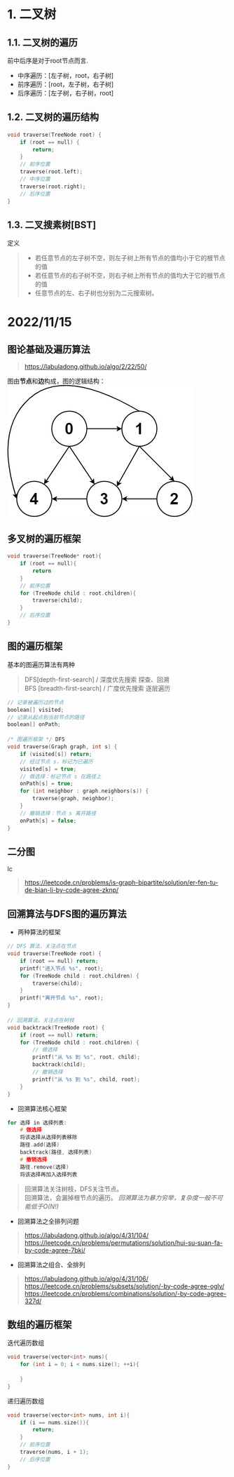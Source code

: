 # 1. 二叉树
## 1.1. 二叉树的遍历
前中后序是对于root节点而言.

- 中序遍历：[左子树，root，右子树]
- 前序遍历：[root，左子树，右子树]
- 后序遍历：[左子树，右子树，root]

## 1.2. 二叉树的遍历结构

```c++
void traverse(TreeNode root) {
    if (root == null) {
        return;
    }
    // 前序位置
    traverse(root.left);
    // 中序位置
    traverse(root.right);
    // 后序位置
}
```
## 1.3. 二叉搜素树[BST]
定义
> - 若任意节点的左子树不空，则左子树上所有节点的值均小于它的根节点的值
> - 若任意节点的右子树不空，则右子树上所有节点的值均大于它的根节点的值
> - 任意节点的左、右子树也分别为二元搜索树。 
# 2022/11/15
## 图论基础及遍历算法
> https://labuladong.github.io/algo/2/22/50/

图由**节点**和**边**构成，图的逻辑结构：
![](./tulun.jpeg)
## 多叉树的遍历框架
```cpp
void traverse(TreeNode* root){
    if (root == null){
        return
    }
    // 前序位置
    for (TreeNode child : root.children){
        traverse(child);
    }
    // 后序位置
}
```
## 图的遍历框架
基本的图遍历算法有两种
> DFS[depth-first-search] / 深度优先搜索 探查、回溯   
> BFS [breadth-first-search] / 广度优先搜索 逐层遍历

```cpp
// 记录被遍历过的节点
boolean[] visited;
// 记录从起点到当前节点的路径
boolean[] onPath;

/* 图遍历框架 */ DFS
void traverse(Graph graph, int s) {
    if (visited[s]) return;
    // 经过节点 s，标记为已遍历
    visited[s] = true;
    // 做选择：标记节点 s 在路径上
    onPath[s] = true;
    for (int neighbor : graph.neighbors(s)) {
        traverse(graph, neighbor);
    }
    // 撤销选择：节点 s 离开路径
    onPath[s] = false;
}
```
## 二分图
lc 
> https://leetcode.cn/problems/is-graph-bipartite/solution/er-fen-tu-de-bian-li-by-code-agree-zknp/
## 回溯算法与DFS图的遍历算法
- 两种算法的框架
```cpp
// DFS 算法，关注点在节点
void traverse(TreeNode root) {
    if (root == null) return;
    printf("进入节点 %s", root);
    for (TreeNode child : root.children) {
        traverse(child);
    }
    printf("离开节点 %s", root);
}

// 回溯算法，关注点在树枝
void backtrack(TreeNode root) {
    if (root == null) return;
    for (TreeNode child : root.children) {
        // 做选择
        printf("从 %s 到 %s", root, child);
        backtrack(child);
        // 撤销选择
        printf("从 %s 到 %s", child, root);
    }
}
```
- 回溯算法核心框架
```cpp
for 选择 in 选择列表:
    # 做选择
    将该选择从选择列表移除
    路径.add(选择)
    backtrack(路径, 选择列表)
    # 撤销选择
    路径.remove(选择)
    将该选择再加入选择列表
```
> 回溯算法关注树枝，DFS关注节点。  
> 回溯算法，会漏掉根节点的遍历。
*回溯算法为暴力穷举，复杂度一般不可能低于O(N!)*
- 回溯算法之全排列问题
> https://labuladong.github.io/algo/4/31/104/   
> https://leetcode.cn/problems/permutations/solution/hui-su-suan-fa-by-code-agree-7bkj/
- 回溯算法之组合、全排列
> https://labuladong.github.io/algo/4/31/106/
> https://leetcode.cn/problems/subsets/solution/-by-code-agree-oglv/
> https://leetcode.cn/problems/combinations/solution/-by-code-agree-327d/
## 数组的遍历框架
迭代遍历数组
```cpp
void traverse(vector<int> nums){
    for (int i = 0; i < nums.size(); ++i){

    }
}
```
递归遍历数组
```cpp
void traverse(vector<int> nums, int i){
    if (i == nums.size()){
        return;
    }
    // 前序位置
    traverse(nums, i + 1);
    // 后序位置
}
```
